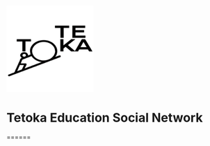 <img src="https://github.com/dasmedium/dmsocial/blob/master/client/public/Tetoka-blk.png" alt="Tetoka Logo" width="200"/>

# Tetoka Education Social Network

======
